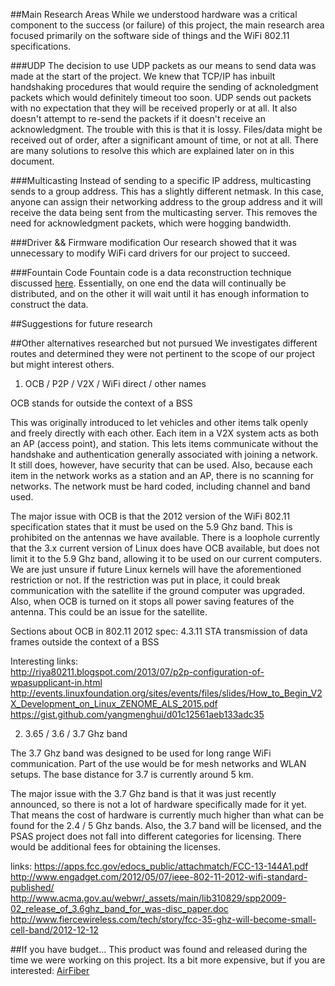##Main Research Areas
While we understood hardware was a critical
component to the success (or failure) of this project, the main research area focused
primarily on the software side of things and the WiFi 802.11 specifications.

###UDP
The decision to use UDP packets as our means to send data was made at the start of the project. We knew that TCP/IP has inbuilt
handshaking procedures that would require the sending of acknoledgment packets which would
definitely timeout too soon. UDP sends out packets with no expectation
that they will be received properly or at all. It also doesn't attempt to re-send
the packets if it doesn't receive an acknowledgment. The trouble with this 
is that it is lossy. Files/data might
be received out of order, after a significant amount of time, or not at all. There are many solutions to 
resolve this which are explained later on in this document. 

###Multicasting
Instead of sending to a specific IP address, multicasting sends to a group address. 
This has a slightly different netmask. In this case, anyone can assign their
networking address to the group address and it will receive the data being
sent from the multicasting server. This removes the need for acknowledgment packets, which were hogging bandwidth.

###Driver && Firmware modification
Our research showed that it was unnecessary to modify WiFi card drivers for our project to succeed. 

###Fountain Code
Fountain code is a data reconstruction technique discussed
[here](http://www.mit.edu/~gauri/FountainCodes.pdf). 
Essentially, on one end the data will continually be distributed, and on the other it will 
wait until it has enough information to construct the data. 

##Suggestions for future research

##Other alternatives researched but not pursued
We investigates different routes and determined they were
not pertinent to the scope of our project but might interest
others.

1. OCB / P2P / V2X / WiFi direct / other names

OCB stands for outside the context of a BSS

This was originally introduced to let vehicles and other items 
talk openly and freely directly with each other. Each item in 
a V2X system acts as both an AP (access point), and station. 
This lets items communicate without the handshake and authentication
generally associated with joining a network. It still does, however,
have security that can be used. Also, because each item in the 
network works as a station and an AP, there is no scanning for networks. 
The network must be hard coded, including channel and band used.

The major issue with OCB is that the 2012 version of the WiFi 802.11 specification states that it must be used on the 5.9 Ghz band. This is prohibited on the antennas we have available. There is a loophole currently that the 3.x current version of Linux does have OCB available, but does not limit it to the 5.9 Ghz band, allowing it to be used on our current computers. We are just unsure if future Linux kernels will have the aforementioned restriction or not. If the restriction was put in place, it could break communication with the satellite if the ground computer was upgraded. Also, when OCB is turned on it stops all power saving features of the antenna. This could be an issue for the satellite.

Sections about OCB in 802.11 2012 spec:
4.3.11 STA transmission of data frames outside the context of a BSS

Interesting links:  
http://riya80211.blogspot.com/2013/07/p2p-configuration-of-wpasupplicant-in.html  
http://events.linuxfoundation.org/sites/events/files/slides/How_to_Begin_V2X_Development_on_Linux_ZENOME_ALS_2015.pdf  
https://gist.github.com/yangmenghui/d01c12561aeb133adc35  

2. 3.65 / 3.6 / 3.7 Ghz band

The 3.7 Ghz band was designed to be used for long range WiFi communication. Part of the use would be for mesh networks and WLAN setups. The base distance for 3.7 is currently around 5 km.

The major issue with the 3.7 Ghz band is that it was just recently announced, so there is not a lot of hardware specifically made for it yet. That means the cost of hardware is currently much higher than what can be found for the 2.4 / 5 Ghz bands. Also, the 3.7 band will be licensed, and the PSAS project does not fall into different categories for licensing. There would be additional fees for obtaining the licenses.

links:
https://apps.fcc.gov/edocs_public/attachmatch/FCC-13-144A1.pdf  
http://www.engadget.com/2012/05/07/ieee-802-11-2012-wifi-standard-published/  
http://www.acma.gov.au/webwr/_assets/main/lib310829/spp2009-02_release_of_3.6ghz_band_for_was-disc_paper.doc  
http://www.fiercewireless.com/tech/story/fcc-35-ghz-will-become-small-cell-band/2012-12-12  



##If you have budget...
This product was found and released during the time we were working on this project. 
Its a bit more expensive, but if you are interested: [AirFiber](https://www.ubnt.com/products/)
